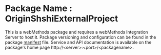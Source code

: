 # Package Name : OriginShshiExternalProject
This is a webMethods package and requires a webMethods Integration Server to host it. Package versioning and configuration can be found in the package [manifest](./OriginShshiExternalProject/manifest.v3) file. Service and API documentation is available on the package's home page http://&lt;server&gt;:&lt;port&gt;/&lt;packagename>.